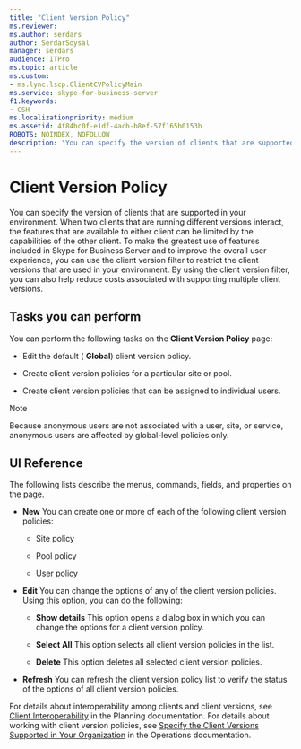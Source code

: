 ```yaml
---
title: "Client Version Policy"
ms.reviewer: 
ms.author: serdars
author: SerdarSoysal
manager: serdars
audience: ITPro
ms.topic: article
ms.custom:
- ms.lync.lscp.ClientCVPolicyMain
ms.service: skype-for-business-server
f1.keywords:
- CSH
ms.localizationpriority: medium
ms.assetid: 4f84bc0f-e1df-4acb-b8ef-57f165b0153b
ROBOTS: NOINDEX, NOFOLLOW
description: "You can specify the version of clients that are supported in your environment. When two clients that are running different versions interact, the features that are available to either client can be limited by the capabilities of the other client."
---
```


# Client Version Policy

You can specify the version of clients that are supported in your environment. When two clients that are running different versions interact, the features that are available to either client can be limited by the capabilities of the other client. To make the greatest use of features included in Skype for Business Server and to improve the overall user experience, you can use the client version filter to restrict the client versions that are used in your environment. By using the client version filter, you can also help reduce costs associated with supporting multiple client versions.

## Tasks you can perform

You can perform the following tasks on the **Client Version Policy** page:

- Edit the default ( **Global**) client version policy.

- Create client version policies for a particular site or pool.

- Create client version policies that can be assigned to individual users.

> [!NOTE]
> Because anonymous users are not associated with a user, site, or service, anonymous users are affected by global-level policies only.

## UI Reference

The following lists describe the menus, commands, fields, and properties on the page.

- **New** You can create one or more of each of the following client version policies:

  - Site policy

  - Pool policy

  - User policy

- **Edit** You can change the options of any of the client version policies. Using this option, you can do the following:

  - **Show details** This option opens a dialog box in which you can change the options for a client version policy.

  - **Select All** This option selects all client version policies in the list.

  - **Delete** This option deletes all selected client version policies.

- **Refresh** You can refresh the client version policy list to verify the status of the options of all client version policies.

For details about interoperability among clients and client versions, see [Client Interoperability](/previous-versions/office/lync-server-2013/lync-server-2013-client-interoperability-in-lync-2013) in the Planning documentation. For details about working with client version policies, see [Specify the Client Versions Supported in Your Organization](/previous-versions/office/lync-server-2013/lync-server-2013-specifying-the-client-applications-that-can-be-used-to-log-on-to-lync-server-2013) in the Operations documentation.